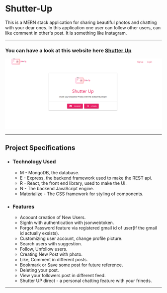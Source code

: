 # Shutter-Up
This is a MERN stack application for sharing beautiful photos and chatting with your dear ones. In this application one user can follow other users, can like comment in other's post. It is something like Instagram.

___

### You can have a look at this website here [Shutter Up](https://shutter--up.herokuapp.com/)

![Shutter UP Login Page](front.png)

___

## Project Specifications

* ### Technology Used
    * M - MongoDB, the database.
    * E - Express, the backend framework used to make the REST api.
    * R - React, the front end library, used to make the UI.
    * N - The backend JavaScript engine.
    * Materialize - The CSS framework for styling of components.

* ### Features
    * Acoount creation of New Users.
    * SignIn with authentication with jsonwebtoken.
    * Forgot Password feature via registered gmail id of user(If the gmail id actually exsists).
    * Customizing user account, change profile picture.
    * Search users with suggestion.
    * Follow, Unfollow users.
    * Creating New Post with photo.
    * Like, Comment in different posts.
    * Bookmark or Save some post for future reference.
    * Deleting your post.
    * View your followers post in different feed.
    * Shutter UP direct - a personal chatting feature with your frineds.

___



